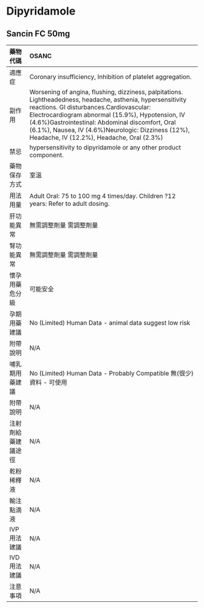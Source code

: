 # Dipyridamole

## Sancin FC 50mg

| 藥物代碼 | OSANC |
| :--- | :--- |
| 適應症 | Coronary insufficiency, Inhibition of platelet aggregation. |
| 副作用 | Worsening of angina, flushing, dizziness, palpitations. Lightheadedness, headache, asthenia, hypersensitivity reactions. GI disturbances.Cardiovascular: Electrocardiogram abnormal \(15.9%\), Hypotension, IV \(4.6%\)Gastrointestinal: Abdominal discomfort, Oral \(6.1%\), Nausea, IV \(4.6%\)Neurologic: Dizziness \(12%\), Headache, IV \(12.2%\), Headache, Oral \(2.3%\) |
| 禁忌 | hypersensitivity to dipyridamole or any other product component. |
| 藥物保存方式 | 室溫 |
| 用法用量 | Adult Oral: 75 to 100 mg 4 times/day. Children ?12 years: Refer to adult dosing. |
| 肝功能異常 | 無需調整劑量  需調整劑量 |
| 腎功能異常 | 無需調整劑量  需調整劑量 |
| 懷孕用藥危分級 | 可能安全 |
| 孕期用藥建議 | No \(Limited\) Human Data - animal data suggest low risk |
| 附帶說明 | N/A |
| 哺乳期用藥建議 | No \(Limited\) Human Data - Probably Compatible 無\(很少\)資料 - 可使用 |
| 附帶說明 | N/A |
| 注射劑給藥建議途徑 | N/A |
| 乾粉稀釋液 | N/A |
| 輸注點滴液 | N/A |
| IVP 用法建議 | N/A |
| IVD 用法建議 | N/A |
| 注意事項 | N/A |

